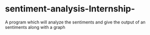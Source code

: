 # sentiment-analysis-Internship-
A program which will analyze the sentiments and give the output of an sentiments along with a graph 
